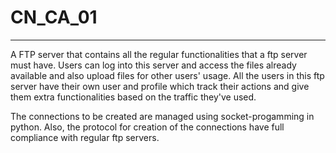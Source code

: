 # CN_CA_01
---
A FTP server that contains all the regular functionalities that a ftp server must have. Users can log into this server and access the files already available and also upload files for other users' usage. 
All the users in this ftp server have their own user and profile which track their actions and give them extra functionalities based on the traffic they've used. 

The connections to be created are managed using socket-progamming in python. Also, the protocol for creation of the connections have full compliance with regular ftp servers.
